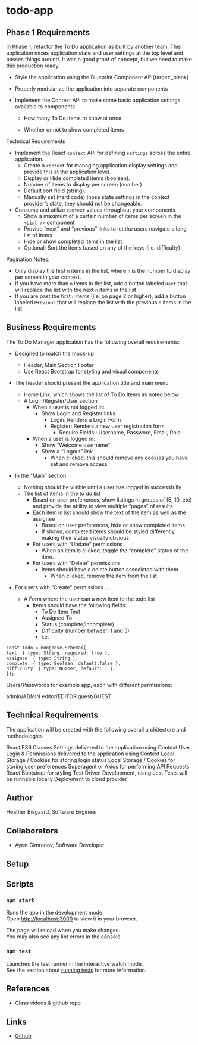 # todo-app

## Phase 1 Requirements

In Phase 1, refactor the To Do application as built by another team. This application mixes application state and user settings at the top level and passes things around. It was a good proof of concept, but we need to make this production ready.

- Style the application using the Blueprint Component API{target:_blank}

- Properly modularize the application into separate components

- Implement the Context API to make some basic application settings available to components

  - How many To Do Items to show at once

  - Whether or not to show completed items

Technical Requirements

- Implement the React ```context``` API for defining ```settings``` across the entire application.
  - Create a ```context``` for managing application display settings and provide this at the application level.
  - Display or Hide completed items (boolean).
  - Number of items to display per screen (number).
  - Default sort field (string).
  - Manually set (hard code) those state settings in the context provider’s state, they should not be changeable.
- Consume and utilize ```context``` values throughout your components
  - Show a maximum of a certain number of items per screen in the ```<List />``` component
  - Provide “next” and “previous” links to let the users navigate a long list of items
  - Hide or show completed items in the list
  - Optional: Sort the items based on any of the keys (i.e. difficulty)

Pagination Notes:

- Only display the first ```n``` items in the list, where ```n``` is the number to display per screen in your context.
- If you have more than ```n``` items in the list, add a button labeled ```Next``` that will replace the list with the next ```n``` items in the list.
- If you are past the first ```n``` items (i.e. on page 2 or higher), add a button labeled ```Previous``` that will replace the list with the previous ```n``` items in the list.

## Business Requirements

The To Do Manager application has the following overall requirements:

- Designed to match the mock-up
  - Header, Main Section Footer
  - Use React Bootstrap for styling and visual components

- The header should present the application title and main menu
  - Home Link, which shows the list of To Do Items as noted below
  - A Login/Register/User section
    - When a user is not logged in:
      - Show Login and Register links
        - Login: Renders a Login Form
        - Register: Renders a new user registration form
          - Require Fields:: Username, Password, Email, Role
    - When a user is logged in:
      - Show “Welcome username”
      - Show a “Logout” link
        - When clicked, this should remove any cookies you have set and remove access

- In the “Main” section
  - Nothing should be visible until a user has logged in successfully
  - The list of items in the to do list
    - Based on user preferences, show listings in groups of (5, 10, etc) and provide the ability to view multiple “pages” of results
    - Each item in list should show the text of the item as well as the assignee
      - Based on user preferences, hide or show completed items
      - If shown, completed items should be styled differently making their status visually obvious
    - For users with “Update” permissions
      - When an item is clicked, toggle the “complete” status of the item.
    - For users with “Delete” permissions
      - Items should have a delete button associated with them
        - When clicked, remove the item from the list
- For users with “Create” permissions …
  - A Form where the user can a new item to the todo list
    - Items should have the following fields:
      - To Do Item Text
      - Assigned To
      - Status (complete/incomplete)
      - Difficulty (number between 1 and 5)
      - i.e.

```const todo = mongoose.Schema({```  
```text: { type: String, required: true },```  
```assignee: { type: String },```  
```complete: { type: Boolean, default:false },```  
```difficulty: { type: Number, default: 1 },```  
```});```

Users/Passwords for example app, each with different permissions:

admin/ADMIN
editor/EDITOR
guest/GUEST

## Technical Requirements

The application will be created with the following overall architecture and methodologies

React
ES6 Classes
Settings delivered to the application using Context
User Login & Permissions delivered to the application using Context
Local Storage / Cookies for storing login status
Local Storage / Cookies for storing user preferences
Superagent or Axios for performing API Requests
React Bootstrap for styling
Test Driven Development, using Jest
Tests will be runnable locally
Deployment to cloud provider

## Author

Heather Bisgaard, Software Engineer

## Collaborators

- Ayrat Gimranov, Software Developer

## Setup

## Scripts

### `npm start`

Runs the app in the development mode.\
Open [http://localhost:3000](http://localhost:3000) to view it in your browser.

The page will reload when you make changes.\
You may also see any lint errors in the console.

### `npm test`

Launches the test runner in the interactive watch mode.\
See the section about [running tests](https://facebook.github.io/create-react-app/docs/running-tests) for more information.

## References

- Class videos & github repo

## Links

- [Github](https://github.com/vbchomp/todo-app)
